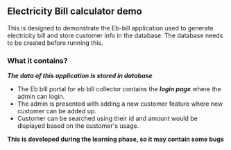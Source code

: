 ## Electricity Bill calculator demo

This is designed to demonstrate the Eb-bill application used to generate electricity bill and store customer info in the database. The database needs to be created before running this.

### What it contains?
***The data of this application is stored in database***
- The Eb bill portal for eb bill collector contains the ***login page*** where the admin can login.
- The admin is presented with adding a new customer feature where new customer can be added up.
- Customer can be searched using their id and amount would be displayed based on the customer's usage.


**This is developed during the learning phase, so it may contain some bugs**




